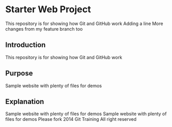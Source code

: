 # Starter Web Project

This repository is for showing how Git and GitHub work
Adding  a line
More changes from my feature branch too

## Introduction
This repository is for showing how Git and GitHub work

## Purpose

Sample website with plenty of files for demos


## Explanation

Sample website with plenty of files for demos
Sample website with plenty of files for demos
Please fork
2014  Git Training All right reserved